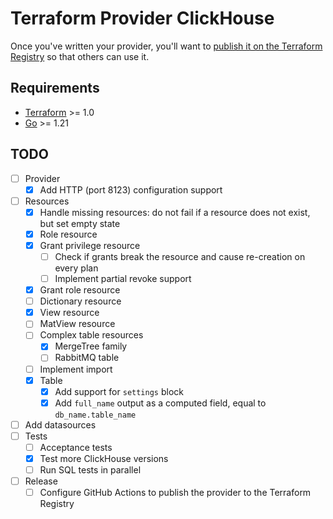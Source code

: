 # Terraform Provider ClickHouse

Once you've written your provider, you'll want to [publish it on the Terraform Registry](https://developer.hashicorp.com/terraform/registry/providers/publishing) so that others can use it.

## Requirements

- [Terraform](https://developer.hashicorp.com/terraform/downloads) >= 1.0
- [Go](https://golang.org/doc/install) >= 1.21

## TODO
- [ ] Provider
  - [x] Add HTTP (port 8123) configuration support
- [ ] Resources
  - [x] Handle missing resources: do not fail if a resource does not exist, but set empty state
  - [x] Role resource
  - [x] Grant privilege resource
    - [ ] Check if grants break the resource and cause re-creation on every plan
    - [ ] Implement partial revoke support
  - [x] Grant role resource
  - [ ] Dictionary resource
  - [x] View resource
  - [ ] MatView resource
  - [ ] Complex table resources
    - [x] MergeTree family
    - [ ] RabbitMQ table
  - [ ] Implement import
  - [x] Table
    - [x] Add support for `settings` block
    - [x] Add `full_name` output as a computed field, equal to `db_name.table_name`
- [ ] Add datasources
- [ ] Tests
  - [ ] Acceptance tests
  - [x] Test more ClickHouse versions
  - [ ] Run SQL tests in parallel
- [ ] Release
  - [ ] Configure GitHub Actions to publish the provider to the Terraform Registry
